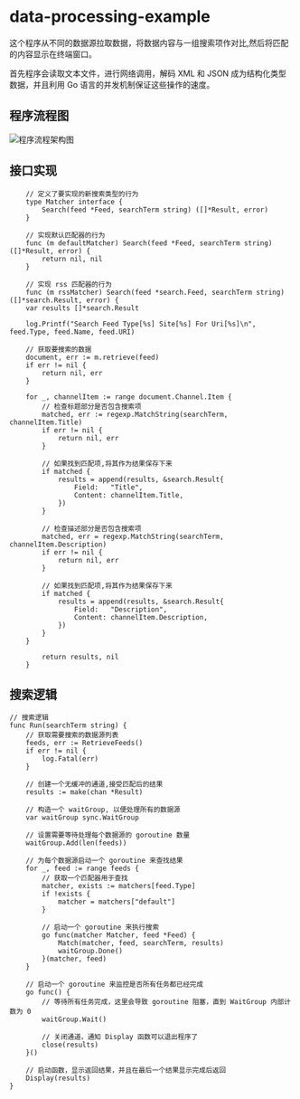 # data-processing-example 

这个程序从不同的数据源拉取数据，将数据内容与一组搜索项作对比,然后将匹配的内容显示在终端窗口。

首先程序会读取文本文件，进行网络调用，解码 XML 和 JSON 成为结构化类型数据，并且利用 Go 语言的并发机制保证这些操作的速度。

## 程序流程图
![程序流程架构图](https://i.loli.net/2018/10/27/5bd3e35e053d0.png)

## 接口实现

        // 定义了要实现的新搜索类型的行为
        type Matcher interface {
        	Search(feed *Feed, searchTerm string) ([]*Result, error)
        }
        
        // 实现默认匹配器的行为
        func (m defaultMatcher) Search(feed *Feed, searchTerm string) ([]*Result, error) {
        	return nil, nil
        }
        
        // 实现 rss 匹配器的行为
        func (m rssMatcher) Search(feed *search.Feed, searchTerm string) ([]*search.Result, error) {
    	var results []*search.Result
    
    	log.Printf("Search Feed Type[%s] Site[%s] For Uri[%s]\n", feed.Type, feed.Name, feed.URI)
    
    	// 获取要搜索的数据
    	document, err := m.retrieve(feed)
    	if err != nil {
    		return nil, err
    	}
    
    	for _, channelItem := range document.Channel.Item {
    		// 检查标题部分是否包含搜索项
    		matched, err := regexp.MatchString(searchTerm, channelItem.Title)
    		if err != nil {
    			return nil, err
    		}
    
    		// 如果找到匹配项,将其作为结果保存下来
    		if matched {
    			results = append(results, &search.Result{
    				Field:   "Title",
    				Content: channelItem.Title,
    			})
    		}
    
    		// 检查描述部分是否包含搜索项
    		matched, err = regexp.MatchString(searchTerm, channelItem.Description)
    		if err != nil {
    			return nil, err
    		}
    
    		// 如果找到匹配项,将其作为结果保存下来
    		if matched {
    			results = append(results, &search.Result{
    				Field:   "Description",
    				Content: channelItem.Description,
    			})
    		}
    	}
    
    	    return results, nil
        }


## 搜索逻辑

    // 搜索逻辑
    func Run(searchTerm string) {
    	// 获取需要搜索的数据源列表
    	feeds, err := RetrieveFeeds()
    	if err != nil {
    		log.Fatal(err)
    	}
    
    	// 创建一个无缓冲的通道,接受匹配后的结果
    	results := make(chan *Result)
    
    	// 构造一个 waitGroup, 以便处理所有的数据源
    	var waitGroup sync.WaitGroup
    
    	// 设置需要等待处理每个数据源的 goroutine 数量
    	waitGroup.Add(len(feeds))
    
    	// 为每个数据源启动一个 goroutine 来查找结果
    	for _, feed := range feeds {
    		// 获取一个匹配器用于查找
    		matcher, exists := matchers[feed.Type]
    		if !exists {
    			matcher = matchers["default"]
    		}
    
    		// 启动一个 goroutine 来执行搜索
    		go func(matcher Matcher, feed *Feed) {
    			Match(matcher, feed, searchTerm, results)
    			waitGroup.Done()
    		}(matcher, feed)
    	}
    
    	// 启动一个 goroutine 来监控是否所有任务都已经完成
    	go func() {
    		// 等待所有任务完成，这里会导致 goroutine 阻塞，直到 WaitGroup 内部计数为 0
    		waitGroup.Wait()
    
    		// 关闭通道，通知 Display 函数可以退出程序了
    		close(results)
    	}()
    
    	// 启动函数，显示返回结果，并且在最后一个结果显示完成后返回
    	Display(results)
    }
